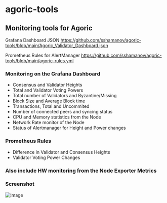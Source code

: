# agoric-tools
## Monitoring tools for Agoric

Grafana Dashboard JSON
https://github.com/sshamanov/agoric-tools/blob/main/Agoric_Validator_Dashboard.json

Prometheus Rules for AlertManager
https://github.com/sshamanov/agoric-tools/blob/main/agoric-rules.yml

### Monitoring on the Grafana Dashboard
* Consensus and Validator Heights
* Total and Validator Voting Powers
* Total number of Validators and Byzantine/Missing
* Block Size and Average Block time
* Transactions, Total and Uncommited
* Number of connected peers and syncing status
* CPU and Memory statistics from the Node
* Network Rate monitor of the Node
* Status of Alertmanager for Height and Power changes

### Prometheus Rules
* Difference in Validator and Consensus Heights
* Validator Voting Power Changes

### Also include HW monitoring from the Node Exporter Metrics

### Screenshot
![image](https://i.imgur.com/9kt3wBk.png)
